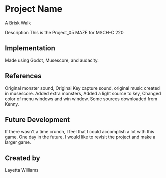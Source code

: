 # Project Name
A Brisk Walk

Description
This is the Project_05 MAZE for MSCH-C 220
## Implementation
Made using Godot, Musescore, and audacity. 

## References
Original monster sound, Original Key capture sound, original music created in musescore. Added extra monsters, Added a light source to key, Changed color of menu windows and win window. Some sources downloaded from Kenny.
## Future Development
If there wasn't a time crunch, I feel that I could accomplish a lot with this game. One day in the future, I would like to revisit the project and make a larger game. 
## Created by
Layetta Williams
